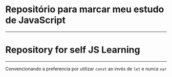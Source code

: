 # **Repositório para marcar meu estudo de JavaScript**

---

# **Repository for self JS Learning**

---
Convencionando a preferencia por utilizar `const` ao invés de `let` e nunca `var`